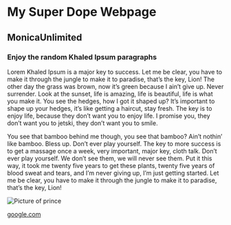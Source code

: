 # My Super Dope Webpage
## MonicaUnlimited
### Enjoy the random Khaled Ipsum paragraphs
        
Lorem Khaled Ipsum is a major key to success. Let me be clear, you have to make it through the jungle to make it to paradise, that’s the key, Lion! The other day the grass was brown, now it’s green because I ain’t give up. Never surrender. Look at the sunset, life is amazing, life is beautiful, life is what you make it. You see the hedges, how I got it shaped up? It’s important to shape up your hedges, it’s like getting a haircut, stay fresh. The key is to enjoy life, because they don’t want you to enjoy life. I promise you, they don’t want you to jetski, they don’t want you to smile.       
                        
You see that bamboo behind me though, you see that bamboo? Ain’t nothin’ like bamboo. Bless up. Don’t ever play yourself. The key to more success is to get a massage once a week, very important, major key, cloth talk. Don’t ever play yourself. We don’t see them, we will never see them. Put it this way, it took me twenty five years to get these plants, twenty five years of blood sweat and tears, and I’m never giving up, I’m just getting started. Let me be clear, you have to make it through the jungle to make it to paradise, that’s the key, Lion!
          
![Picture of prince](http://i.dailymail.co.uk/i/pix/2016/06/07/17/34DE496C00000578-3629776-image-a-55_1465318001024.jpg)  
        
 [google.com](https://google.com)
        
